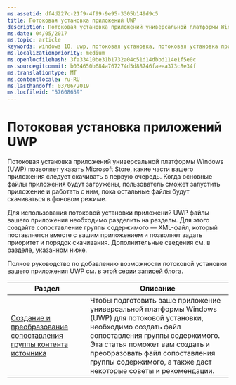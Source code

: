 ```yaml
---
ms.assetid: df4d227c-21f9-4f99-9e95-3305b149d9c5
title: Потоковая установка приложений UWP
description: Потоковая установка приложений универсальной платформы Windows (UWP) позволяет указать Microsoft Store, какие части вашего приложения следует скачивать в первую очередь. Когда основные файлы приложения будут загружены, пользователь сможет запустить приложение и работать с ним, пока остальные файлы будут скачиваться в фоновом режиме.
ms.date: 04/05/2017
ms.topic: article
keywords: windows 10, uwp, потоковая установка, потоковая установка приложения uwp
ms.localizationpriority: medium
ms.openlocfilehash: 3fa33410be31b1732a04c51d14dbbd114e1f5e0c
ms.sourcegitcommit: b034650b684a767274d5d88746faeea373c8e34f
ms.translationtype: MT
ms.contentlocale: ru-RU
ms.lasthandoff: 03/06/2019
ms.locfileid: "57608659"
---
```

# <a name="uwp-app-streaming-install"></a>Потоковая установка приложений UWP
Потоковая установка приложений универсальной платформы Windows (UWP) позволяет указать Microsoft Store, какие части вашего приложения следует скачивать в первую очередь. Когда основные файлы приложения будут загружены, пользователь сможет запустить приложение и работать с ним, пока остальные файлы будут скачиваться в фоновом режиме. 

Для использования потоковой установки приложений UWP файлы вашего приложения необходимо разделить на разделы. Для этого создайте сопоставление группы содержимого — XML-файл, который поставляется вместе с вашим приложением и позволяет задать приоритет и порядок скачивания. Дополнительные сведения см. в разделе, указанном ниже.

Полное руководство по добавлению возможности потоковой установки вашего приложения UWP см. в этой [серии записей блога](https://blogs.msdn.microsoft.com/appinstaller/2017/03/15/uwp-streaming-app-installation/).

| Раздел | Описание | 
|-------|-------------|
| [Создание и преобразование сопоставления группы контента источника](create-cgm.md) | Чтобы подготовить ваше приложение универсальной платформы Windows (UWP) для потоковой установки, необходимо создать файл сопоставления группы содержимого. Эта статья поможет вам создать и преобразовать файл сопоставления группы содержимого, а также даст некоторые советы и рекомендации. |